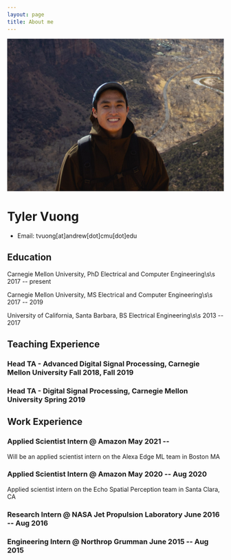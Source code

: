 ```yaml
---
layout: page
title: About me
---
```


![Me](/assets/img/utah_me.JPG)
<!-- The (first) h1 will be used as the <title> of the HTML page -->
# Tyler Vuong

<!-- The unordered list immediately after the h1 will be formatted on a single
line. It is intended to be used for contact details -->
- Email: tvuong[at]andrew[dot]cmu[dot]edu

## Education

 <span>Carnegie Mellon University, PhD Electrical and Computer Engineering</span>\s\s
 <span>2017 -- present</span>

 <span>Carnegie Mellon University, MS Electrical and Computer Engineering</span>\s\s
 <span>2017 -- 2019</span>

 <span>University of California, Santa Barbara, BS Electrical Engineering</span>\s\s
 <span>2013 -- 2017</span>

## Teaching Experience

<!-- You have to wrap the "left" and "right" half of these headings in spans by
hand -->
### <span>Head TA - Advanced Digital Signal Processing, Carnegie Mellon University</span> <span>Fall 2018, Fall 2019 </span>
### <span>Head TA - Digital Signal Processing, Carnegie Mellon University</span> <span>Spring 2019 </span>

## Work Experience

<!-- You have to wrap the "left" and "right" half of these headings in spans by
hand -->
### <span>Applied Scientist Intern @ Amazon</span> <span>May 2021 -- </span>

Will be an applied scientist intern on the Alexa Edge ML team in Boston MA

### <span>Applied Scientist Intern @ Amazon</span> <span>May 2020 -- Aug 2020</span>
Applied scientist intern on the Echo Spatial Perception team in Santa Clara, CA

### <span>Research Intern @ NASA Jet Propulsion Laboratory </span> <span>June 2016 -- Aug 2016</span>

### <span>Engineering Intern @ Northrop Grumman</span> <span>June 2015 -- Aug 2015</span>


